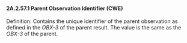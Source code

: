 #### 2A.2.57.1 Parent Observation Identifier (CWE)

Definition: Contains the unique identifier of the parent observation as defined in the _OBX-3_ of the parent result. The value is the same as the _OBX-3_ of the parent.
